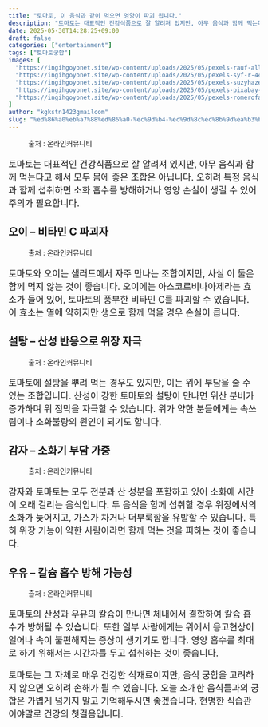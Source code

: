 ```yaml
---
title: "토마토, 이 음식과 같이 먹으면 영양이 파괴 됩니다."
description: "토마토는 대표적인 건강식품으로 잘 알려져 있지만, 아무 음식과 함께 먹는다고 해서 모두 몸에 좋은 조합은 아닙니다. 오히려 특정 음식과 함께 섭취하면 소화 흡수를 방해하거나 영양 손실이 생길 수 있어 주의가 필요합니다."
date: 2025-05-30T14:28:25+09:00
draft: false
categories: ["entertainment"]
tags: ["토마토궁합"]
images: [
  "https://ingihgoyonet.site/wp-content/uploads/2025/05/pexels-rauf-allahverdiyev-561368-1367243-1024x683.jpg"
  "https://ingihgoyonet.site/wp-content/uploads/2025/05/pexels-syf-r-449364460-32295962-1-768x1024.jpg"
  "https://ingihgoyonet.site/wp-content/uploads/2025/05/pexels-suzyhazelwood-2523650-1024x691.jpg"
  "https://ingihgoyonet.site/wp-content/uploads/2025/05/pexels-pixabay-144248-1024x683.jpg"
  "https://ingihgoyonet.site/wp-content/uploads/2025/05/pexels-romerofa-1675976-1024x683.jpg"
]
author: "kgkstn1423gmailcom"
slug: "%ed%86%a0%eb%a7%88%ed%86%a0-%ec%9d%b4-%ec%9d%8c%ec%8b%9d%ea%b3%bc-%ea%b0%99%ec%9d%b4-%eb%a8%b9%ec%9c%bc%eb%a9%b4-%ec%98%81%ec%96%91%ec%9d%b4-%ed%8c%8c%ea%b4%b4-%eb%90%a9%eb%8b%88%eb%8b%a4"
---
```


<figure ><img src="https://ingihgoyonet.site/wp-content/uploads/2025/05/pexels-rauf-allahverdiyev-561368-1367243-1024x683.jpg" alt="" style="aspect-ratio:16/9;object-fit:cover"/><figcaption >출처 : 온라인커뮤니티</figcaption></figure> <p style="font-size:18px">토마토는 대표적인 건강식품으로 잘 알려져 있지만, 아무 음식과 함께 먹는다고 해서 모두 몸에 좋은 조합은 아닙니다. 오히려 특정 음식과 함께 섭취하면 소화 흡수를 방해하거나 영양 손실이 생길 수 있어 주의가 필요합니다.</p> <h2 >오이 – 비타민 C 파괴자</h2> <figure ><img src="https://ingihgoyonet.site/wp-content/uploads/2025/05/pexels-syf-r-449364460-32295962-1-768x1024.jpg" alt="" style="aspect-ratio:16/9;object-fit:cover"/><figcaption >출처 : 온라인커뮤니티</figcaption></figure> <p style="font-size:18px">토마토와 오이는 샐러드에서 자주 만나는 조합이지만, 사실 이 둘은 함께 먹지 않는 것이 좋습니다. 오이에는 아스코르비나아제라는 효소가 들어 있어, 토마토의 풍부한 비타민 C를 파괴할 수 있습니다. 이 효소는 열에 약하지만 생으로 함께 먹을 경우 손실이 큽니다.</p> <h2 >설탕 – 산성 반응으로 위장 자극</h2> <figure ><img src="https://ingihgoyonet.site/wp-content/uploads/2025/05/pexels-suzyhazelwood-2523650-1024x691.jpg" alt="" style="aspect-ratio:16/9;object-fit:cover"/><figcaption >출처 : 온라인커뮤니티</figcaption></figure> <p style="font-size:18px">토마토에 설탕을 뿌려 먹는 경우도 있지만, 이는 위에 부담을 줄 수 있는 조합입니다. 산성이 강한 토마토와 설탕이 만나면 위산 분비가 증가하며 위 점막을 자극할 수 있습니다. 위가 약한 분들에게는 속쓰림이나 소화불량의 원인이 되기도 합니다.</p> <h2 >감자 – 소화기 부담 가중</h2> <figure ><img src="https://ingihgoyonet.site/wp-content/uploads/2025/05/pexels-pixabay-144248-1024x683.jpg" alt="" style="aspect-ratio:16/9;object-fit:cover"/><figcaption >출처 : 온라인커뮤니티</figcaption></figure> <p style="font-size:18px">감자와 토마토는 모두 전분과 산 성분을 포함하고 있어 소화에 시간이 오래 걸리는 음식입니다. 두 음식을 함께 섭취할 경우 위장에서의 소화가 늦어지고, 가스가 차거나 더부룩함을 유발할 수 있습니다. 특히 위장 기능이 약한 사람이라면 함께 먹는 것을 피하는 것이 좋습니다.</p> <h2 >우유 – 칼슘 흡수 방해 가능성</h2> <figure ><img src="https://ingihgoyonet.site/wp-content/uploads/2025/05/pexels-romerofa-1675976-1024x683.jpg" alt="" style="aspect-ratio:16/9;object-fit:cover"/><figcaption >출처 : 온라인커뮤니티</figcaption></figure> <p style="font-size:18px">토마토의 산성과 우유의 칼슘이 만나면 체내에서 결합하여 칼슘 흡수가 방해될 수 있습니다. 또한 일부 사람에게는 위에서 응고현상이 일어나 속이 불편해지는 증상이 생기기도 합니다. 영양 흡수를 최대로 하기 위해서는 시간차를 두고 섭취하는 것이 좋습니다.</p> <p style="font-size:18px">토마토는 그 자체로 매우 건강한 식재료이지만, 음식 궁합을 고려하지 않으면 오히려 손해가 될 수 있습니다. 오늘 소개한 음식들과의 궁합은 가볍게 넘기지 말고 기억해두시면 좋겠습니다. 현명한 식습관이야말로 건강의 첫걸음입니다.</p>